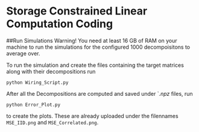 # Storage Constrained Linear Computation Coding

##Run Simulations
Warning! You need at least 16 GB of RAM on your machine to run the simulations for the configured 1000 decompoisitons to average over.

To run the simulation and create the files containing the target matrices along with their decompositions run 

```
python Wiring_Script.py
```


After all the Decompositions are computed and saved under `*.npz* files, run 

```
python Error_Plot.py 
```

to create the plots. These are already uploaded under the filennames `MSE_IID.png` and `MSE_Correlated.png`.
